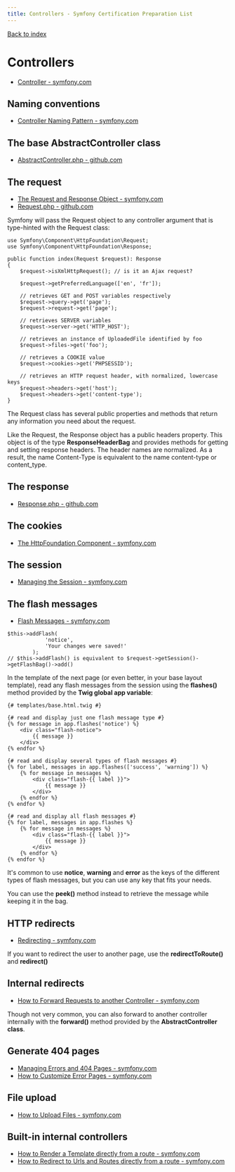 ```yaml
---
title: Controllers - Symfony Certification Preparation List
---
```

[Back to index](../readme.md#table-of-contents)

# Controllers
- [Controller - symfony.com](https://symfony.com/doc/6.0/controller.html)

## Naming conventions
- [Controller Naming Pattern - symfony.com](https://symfony.com/doc/5.0/routing.html#controller-naming-pattern)

## The base AbstractController class
- [AbstractController.php - github.com](https://github.com/symfony/symfony/blob/6.0/src/Symfony/Bundle/FrameworkBundle/Controller/AbstractController.php)

## The request
- [The Request and Response Object - symfony.com](https://symfony.com/doc/6.0/controller.html#the-request-and-response-object)
- [Request.php - github.com](https://github.com/symfony/http-foundation/blob/6.0/Request.php)

Symfony will pass the Request object to any controller argument that is type-hinted with the Request class:

```
use Symfony\Component\HttpFoundation\Request;
use Symfony\Component\HttpFoundation\Response;

public function index(Request $request): Response
{
    $request->isXmlHttpRequest(); // is it an Ajax request?

    $request->getPreferredLanguage(['en', 'fr']);

    // retrieves GET and POST variables respectively
    $request->query->get('page');
    $request->request->get('page');

    // retrieves SERVER variables
    $request->server->get('HTTP_HOST');

    // retrieves an instance of UploadedFile identified by foo
    $request->files->get('foo');

    // retrieves a COOKIE value
    $request->cookies->get('PHPSESSID');

    // retrieves an HTTP request header, with normalized, lowercase keys
    $request->headers->get('host');
    $request->headers->get('content-type');
}
```

The Request class has several public properties and methods that return any information you need about the request.

Like the Request, the Response object has a public headers property. This object is of the type **ResponseHeaderBag** and provides methods for getting and setting response headers. The header names are normalized. As a result, the name Content-Type is equivalent to the name content-type or content_type.



## The response
- [Response.php - github.com](https://github.com/symfony/http-foundation/blob/6.0/Response.php)

## The cookies
- [The HttpFoundation Component - symfony.com](https://symfony.com/doc/5.0/components/http_foundation.html)

## The session
- [Managing the Session - symfony.com](https://symfony.com/doc/5.0/controller.html#managing-the-session)

## The flash messages
- [Flash Messages - symfony.com](https://symfony.com/doc/6.0/controller.html#flash-messages)
```
$this->addFlash(
            'notice',
            'Your changes were saved!'
        );
// $this->addFlash() is equivalent to $request->getSession()->getFlashBag()->add()
```

In the template of the next page (or even better, in your base layout template), read any flash messages from the session using the **flashes()** method provided by the **Twig global app variable**:

```
{# templates/base.html.twig #}

{# read and display just one flash message type #}
{% for message in app.flashes('notice') %}
    <div class="flash-notice">
        {{ message }}
    </div>
{% endfor %}

{# read and display several types of flash messages #}
{% for label, messages in app.flashes(['success', 'warning']) %}
    {% for message in messages %}
        <div class="flash-{{ label }}">
            {{ message }}
        </div>
    {% endfor %}
{% endfor %}

{# read and display all flash messages #}
{% for label, messages in app.flashes %}
    {% for message in messages %}
        <div class="flash-{{ label }}">
            {{ message }}
        </div>
    {% endfor %}
{% endfor %}
```
It's common to use **notice**, **warning** and **error** as the keys of the different types of flash messages, but you can use any key that fits your needs.

You can use the **peek()** method instead to retrieve the message while keeping it in the bag.


## HTTP redirects
- [Redirecting - symfony.com](https://symfony.com/doc/6.0/controller.html#redirecting)  

If you want to redirect the user to another page, use the **redirectToRoute()** and **redirect()**

## Internal redirects
- [How to Forward Requests to another Controller - symfony.com](https://symfony.com/doc/6.0/controller/forwarding.html)  

Though not very common, you can also forward to another controller internally with the **forward()** method provided by the **AbstractController class**.

## Generate 404 pages
- [Managing Errors and 404 Pages - symfony.com](https://symfony.com/doc/5.0/controller.html#managing-errors-and-404-pages)
- [How to Customize Error Pages - symfony.com](https://symfony.com/doc/5.0/controller/error_pages.html)

## File upload
- [How to Upload Files - symfony.com](https://symfony.com/doc/5.0/controller/upload_file.html)

## Built-in internal controllers
- [How to Render a Template directly from a route - symfony.com](https://symfony.com/doc/5.0/templates.html#rendering-a-template-directly-from-a-route)
- [How to Redirect to Urls and Routes directly from a route - symfony.com](https://symfony.com/doc/5.0/routing.html#redirecting-to-urls-and-routes-directly-from-a-route)
